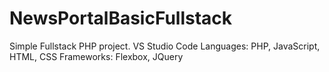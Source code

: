 # NewsPortalBasicFullstack

Simple Fullstack PHP project. 
VS Studio Code
Languages: PHP, JavaScript, HTML, CSS
Frameworks: Flexbox, JQuery
